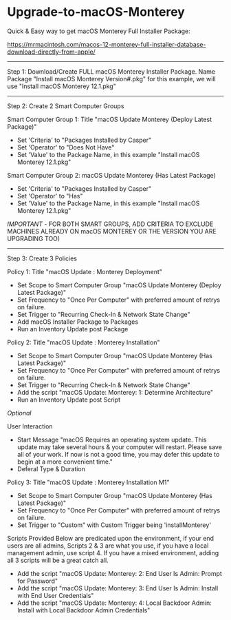 # Upgrade-to-macOS-Monterey

Quick & Easy way to get macOS Monterey Full Installer Package:

https://mrmacintosh.com/macos-12-monterey-full-installer-database-download-directly-from-apple/

_______________________________________________________________________

Step 1: Download/Create FULL macOS Monterey Installer Package. Name Package "Install macOS Monterey Version#.pkg" for this example, we will use "Install macOS Monterey 12.1.pkg"
_______________________________________________________________________

Step 2: Create 2 Smart Computer Groups

Smart Computer Group 1: Title "macOS Update Monterey (Deploy Latest Package)"
- Set 'Criteria' to "Packages Installed by Casper" 
- Set 'Operator' to "Does Not Have"
- Set 'Value' to the Package Name, in this example "Install macOS Monterey 12.1.pkg"

Smart Computer Group 2: macOS Update Monterey (Has Latest Package)
- Set 'Criteria' to "Packages Installed by Casper" 
- Set 'Operator' to "Has"
- Set 'Value' to the Package Name, in this example "Install macOS Monterey 12.1.pkg"

*IMPORTANT* - FOR BOTH SMART GROUPS, ADD CRITERIA TO EXCLUDE MACHINES ALREADY ON macOS MONTEREY OR THE VERSION YOU ARE UPGRADING TOO)
_______________________________________________________________________

Step 3: Create 3 Policies

Policy 1: Title "macOS Update : Monterey Deployment"
- Set Scope to Smart Computer Group "macOS Update Monterey (Deploy Latest Package)"
- Set Frequency to "Once Per Computer" with preferred amount of retrys on failure.
- Set Trigger to "Recurring Check-In & Network State Change"
- Add macOS Installer Package to Packages
- Run an Inventory Update post Package

Policy 2: Title "macOS Update : Monterey Installation"
- Set Scope to Smart Computer Group "macOS Update Monterey (Has Latest Package)"
- Set Frequency to "Once Per Computer" with preferred amount of retrys on failure.
- Set Trigger to "Recurring Check-In & Network State Change"
- Add the script "macOS Update: Monterey: 1: Determine Architecture"
- Run an Inventory Update post Script

*Optional*

User Interaction
- Start Message "macOS Requires an operating system update. This update may take several hours & your computer will restart. Please save all of your work. If now is not a good time, you may defer this update to begin at a more convenient time."
- Deferal Type & Duration

Policy 3: Title "macOS Update : Monterey Installation M1"
- Set Scope to Smart Computer Group "macOS Update Monterey (Has Latest Package)"
- Set Frequency to "Once Per Computer" with preferred amount of retrys on failure.
- Set Trigger to "Custom" with Custom Trigger being 'installMonterey'

Scripts Provided Below are predicated upon the environment, if your end users are all admins, Scripts 2 & 3 are what you use, if you have a local management admin, use script 4. If you have a mixed environment, adding all 3 scripts will be a great catch all.

- Add the script "macOS Update: Monterey: 2: End User Is Admin: Prompt for Password"
- Add the script "macOS Update: Monterey: 3: End User Is Admin: Install with End User Credentials"
- Add the script "macOS Update: Monterey: 4: Local Backdoor Admin: Install with Local Backdoor Admin Credentials"
